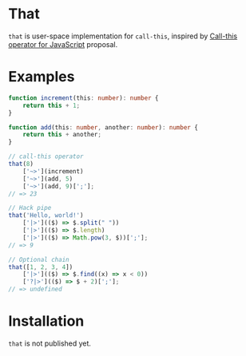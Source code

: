 # That
`that` is user-space implementation for `call-this`, inspired by [Call-this operator for JavaScript](https://github.com/tc39/proposal-call-this) proposal.

# Examples
```ts
function increment(this: number): number {
    return this + 1;
}

function add(this: number, another: number): number {
    return this + another;
}

// call-this operator
that(8)
    ['~>'](increment)
    ['~>'](add, 5)
    ['~>'](add, 9)[';'];
// => 23

// Hack pipe
that('Hello, world!')
    ['|>'](($) => $.split(" "))
    ['|>'](($) => $.length)
    ['|>'](($) => Math.pow(3, $))[';'];
// => 9

// Optional chain
that([1, 2, 3, 4])
    ['|>'](($) => $.find((x) => x < 0))
    ['?|>'](($) => $ + 2)[';'];
// => undefined
```

# Installation
`that` is not published yet.